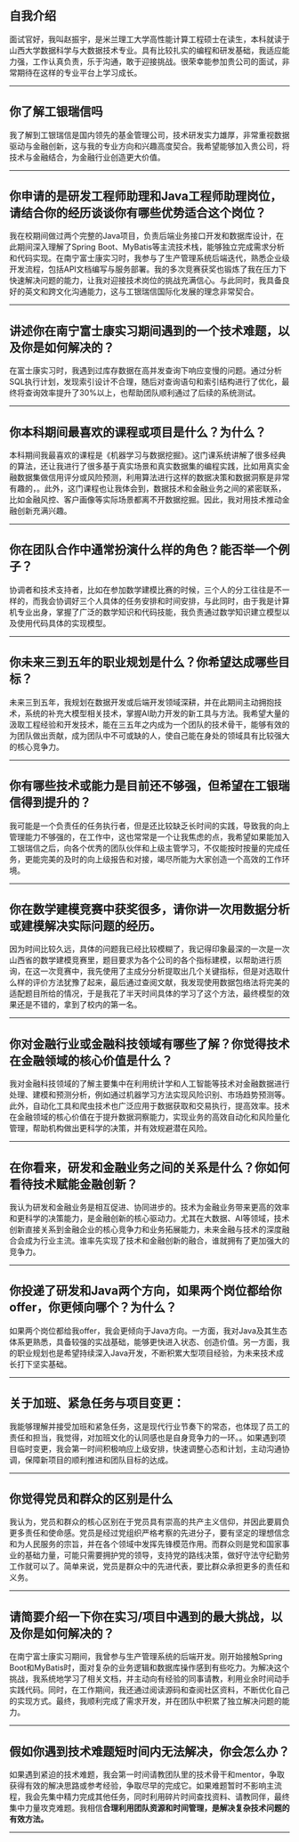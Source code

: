 ## 自我介绍

面试官好，我叫赵振宇，是米兰理工大学高性能计算工程硕士在读生，本科就读于山西大学数据科学与大数据技术专业。具有比较扎实的编程和研发基础，我适应能力强，工作认真负责，乐于沟通，敢于迎接挑战。很荣幸能参加贵公司的面试，非常期待在这样的专业平台上学习成长。

---

## 你了解工银瑞信吗

我了解到工银瑞信是国内领先的基金管理公司，技术研发实力雄厚，非常重视数据驱动与金融创新，这与我的专业方向和兴趣高度契合。我希望能够加入贵公司，将技术与金融结合，为金融行业创造更大价值。

---

## 你申请的是研发工程师助理和Java工程师助理岗位，请结合你的经历谈谈你有哪些优势适合这个岗位？

我在校期间做过两个完整的Java项目，负责后端业务接口开发和数据库设计，在此期间深入理解了Spring Boot、MyBatis等主流技术栈，能够独立完成需求分析和代码实现。在南宁富士康实习时，我参与了生产管理系统后端迭代，熟悉企业级开发流程，包括API文档编写与服务部署。我的多次竞赛获奖也锻炼了我在压力下快速解决问题的能力，让我对迎接技术岗位的挑战充满信心。与此同时，我具备良好的英文和跨文化沟通能力，这与工银瑞信国际化发展的理念非常契合。

---

## 讲述你在南宁富士康实习期间遇到的一个技术难题，以及你是如何解决的？

在富士康实习时，我遇到过库存数据在高并发查询下响应变慢的问题。通过分析SQL执行计划，发现索引设计不合理，随后对查询语句和索引结构进行了优化，最终将查询效率提升了30%以上，也帮助团队顺利通过了后续的系统测试。

---

## 你本科期间最喜欢的课程或项目是什么？为什么？

本科期间我最喜欢的课程是《机器学习与数据挖掘》。这门课系统讲解了很多经典的算法，还让我进行了很多基于真实场景和真实数据集的编程实践，比如用真实金融数据集做信用评分或风险预测，利用算法进行这样的数据决策和数据洞察是非常有趣的，。此外，这门课程也让我体会到，数据技术和金融业务之间的紧密联系，比如金融风控、客户画像等实际场景都离不开数据挖掘。因此，我对用技术推动金融创新充满兴趣。

---

## 你在团队合作中通常扮演什么样的角色？能否举一个例子？
协调者和技术支持者，比如在参加数学建模比赛的时候，三个人的分工往往是不一样的，而我会协调好三个人具体的任务安排和时间安排，与此同时，由于我是计算机专业出身，掌握了广泛的数学知识和代码技能，我负责通过数学知识建立模型以及使用代码具体的实现模型。

---

## 你未来三到五年的职业规划是什么？你希望达成哪些目标？

未来三到五年，我规划在数据开发或后端开发领域深耕，并在此期间主动拥抱技术，系统的补充大模型相关技术，掌握AI助力开发的新工具与方法。我希望大量的汲取工程经验和开发技术，能在三五年之内成为一个团队的技术骨干，能够有效的为团队做出贡献，成为团队中不可或缺的人，使自己能在身处的领域具有比较强大的核心竞争力。

---

## 你有哪些技术或能力是目前还不够强，但希望在工银瑞信得到提升的？

我可能是一个负责任的任务执行者，但是还比较缺乏长时间的实践，导致我的向上管理能力不够强的，在工作中，这也常常是一个让我焦虑的点，我希望如果能加入工银瑞信之后，向各个优秀的团队伙伴和上级主管学习，不仅能按时按量的完成任务，更能完美的及时的向上级报告和对接，竭尽所能为大家创造一个高效的工作环境。

---

## 你在数学建模竞赛中获奖很多，请你讲一次用数据分析或建模解决实际问题的经历。
因为时间比较久远，具体的问题我已经比较模糊了，我记得印象最深的一次是一次山西省的数学建模竞赛里，题目要求为各个公司的各个指标建模，以帮助进行质询，在这一次竞赛中，我先使用了主成分分析提取出几个关键指标，但是对选取什么样的评价方法犹豫了起来，最后通过查阅文献，我发现使用数据包络法将完美的适配题目所给的情况，于是我花了半天时间具体的学习了这个方法，最终模型的效果还是不错的，拿到了校内的第一名。


---

## 你对金融行业或金融科技领域有哪些了解？你觉得技术在金融领域的核心价值是什么？
我对金融科技领域的了解主要集中在利用统计学和人工智能等技术对金融数据进行处理、建模和预测分析，例如通过机器学习方法实现风险识别、市场趋势预测等。此外，自动化工具和爬虫技术也广泛应用于数据获取和交易执行，提高效率。技术在金融领域的核心价值在于提升数据洞察能力，实现业务的高效自动化和风险量化管理，帮助机构做出更科学的决策，并有效规避潜在风险。

---

## 在你看来，研发和金融业务之间的关系是什么？你如何看待技术赋能金融创新？
我认为研发和金融业务是相互促进、协同进步的。技术为金融业务带来更高的效率和更科学的决策能力，是金融创新的核心驱动力。尤其在大数据、AI等领域，技术创新直接关系到金融企业的核心竞争力和业务拓展能力，未来金融与技术的深度融合会成为行业主流。谁率先实现了技术和金融创新的融合，谁就拥有了更加强大的竞争力。

---

## 你投递了研发和Java两个方向，如果两个岗位都给你offer，你更倾向哪个？为什么？

如果两个岗位都给我offer，我会更倾向于Java方向。一方面，我对Java及其生态体系更熟悉，具备较强的实战基础，能够更快进入状态、创造价值。另一方面，我的职业规划也是希望持续深入Java开发，不断积累大型项目经验，为未来技术成长打下坚实基础。

---

## 关于加班、紧急任务与项目变更：

我能够理解并接受加班和紧急任务，这是现代行业节奏下的常态，也体现了员工的责任和担当，我觉得，对加班文化的认同感也是自身竞争力的一环。。如果遇到项目临时变更，我会第一时间积极响应上级安排，快速调整心态和计划，主动沟通协调，保障新项目的顺利推进和团队目标的达成。

---

## 你觉得党员和群众的区别是什么
我认为，党员和群众的核心区别在于党员具有崇高的共产主义信仰，并因此要肩负更多责任和使命感。党员是经过党组织严格考察的先进分子，要有坚定的理想信念和为人民服务的宗旨，并在各个领域中发挥先锋模范作用。而群众则是党和国家事业的基础力量，可能只需要拥护党的领导，支持党的路线决策，做好守法守纪勤劳工作就可以了。简单来说，党员是群众中的先进代表，要比群众承担更多的责任和义务。

---

## 请简要介绍一下你在实习/项目中遇到的最大挑战，以及你是如何解决的？

在南宁富士康实习期间，我曾参与生产管理系统的后端开发。刚开始接触Spring Boot和MyBatis时，面对复杂的业务逻辑和数据库操作感到有些吃力。为解决这个挑战，我系统地学习了相关文档，并主动向有经验的同事请教，利用业余时间动手实践代码。同时，在工作期间，我还通过阅读源码和查阅社区资料，不断优化自己的实现方式。最终，我顺利完成了需求开发，并在团队中积累了独立解决问题的能力。

---
## 假如你遇到技术难题短时间内无法解决，你会怎么办？
如果遇到紧迫的技术难题，我会第一时间请教团队里的技术骨干和mentor，争取获得有效的解决思路或参考经验，争取尽早的完成它。如果难题暂时不影响主流程，我会先集中精力完成其他任务，同时利用碎片时间查找资料、请教同伴，最终集中力量攻克难题。我相信**合理利用团队资源和时间管理，是解决复杂技术问题的有效方法。**

---

## 




